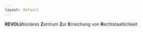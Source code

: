 ```yaml
---
layout: default
---
```


**REVOLU**tionäres **Z**entrum **Z**ur **E**rreichung von **R**echtstaatlichkeit



